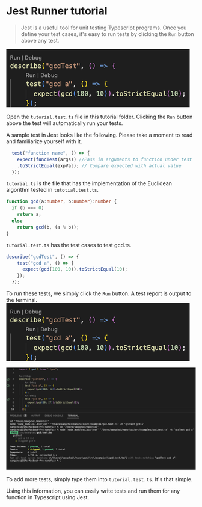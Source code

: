 # Jest Runner tutorial

> Jest is a useful tool for unit testing Typescript programs. Once you define your test cases, it's easy to run tests by clicking the `Run` button above any test.

![image](./screenshot.png)

Open the `tutorial.test.ts` file in this tutorial folder.  Clicking the `Run` button above the test will automatically run your tests.

A sample test in Jest looks like the following.  Please take a moment to read and familiarize yourself with it.

```Typescript
  test("function name", () => {
    expect(funcTest(args)) //Pass in arguments to function under test
    .toStrictEqual(expVal); // Compare expected with actual value
  });
```

`tutorial.ts` is the file that has the implementation of the Euclidean algorithm tested in `tutotial.test.ts`. 

```Typescript
function gcd(a:number, b:number):number {
  if (b === 0)
    return a;
  else
    return gcd(b, (a % b));
}
```

`tutorial.test.ts` has the test cases to test gcd.ts.

```Typescript
describe("gcdTest", () => {
    test("gcd a", () => {
      expect(gcd(100, 10)).toStrictEqual(10);
    });
  });
```

To run these tests, we simply click the `Run` button.  A test report is output to the terminal.
![image](./screenshot.png)

![JestTerminalOutput](./JestTerminalOutput.png)

To add more tests, simply type them into `tutorial.test.ts`.  It's that simple.

Using this information, you can easily write tests and run them for any function in Typescript using Jest.
